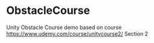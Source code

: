 # ObstacleCourse
Unity Obstacle Course demo based on course https://www.udemy.com/course/unitycourse2/ Section 2
